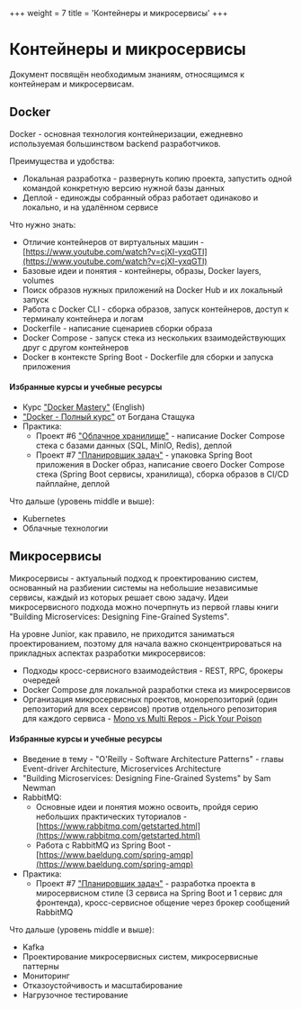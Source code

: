 +++
weight = 7
title = 'Контейнеры и микросервисы'
+++

# Контейнеры и микросервисы

Документ посвящён необходимым знаниям, относящимся к контейнерам и микросервисам.

## Docker

Docker - основная технология контейнеризации, ежедневно используемая большинством backend разработчиков.

Преимущества и удобства:
- Локальная разработка - развернуть копию проекта, запустить одной командой конкретную версию нужной базы данных
- Деплой - единожды собранный образ работает одинаково и локально, и на удалённом сервисе

Что нужно знать:
- Отличие контейнеров от виртуальных машин - [https://www.youtube.com/watch?v=cjXI-yxqGTI](https://www.youtube.com/watch?v=cjXI-yxqGTI)
- Базовые идеи и понятия - контейнеры, образы, Docker layers, volumes
- Поиск образов нужных приложений на Docker Hub и их локальный запуск 
- Работа с Docker CLI - сборка образов, запуск контейнеров, доступ к терминалу контейнера и логам
- Dockerfile - написание сценариев сборки образа
- Docker Compose - запуск стека из нескольких взаимодействующих друг с другом контейнеров
- Docker в контексте Spring Boot - Dockerfile для сборки и запуска приложения

#### Избранные курсы и учебные ресурсы

- Курс ["Docker Mastery"](https://www.udemy.com/course/docker-mastery/) (English)
- ["Docker - Полный курс"](https://www.udemy.com/course/docker-ru/) от Богдана Стащука
- Практика:
  - Проект #6 ["Облачное хранилище"](../projects/cloud-file-storage.md) - написание Docker Compose стека с базами данных (SQL, MinIO, Redis), деплой
  - Проект #7 ["Планировщик задач"](../projects/task-tracker.md) - упаковка Spring Boot приложения в Docker образ, написание своего Docker Compose стека (Spring Boot сервисы, хранилища), сборка образов в CI/CD пайплайне, деплой

Что дальше (уровень middle и выше):
- Kubernetes
- Облачные технологии

## Микросервисы

Микросервисы - актуальный подход к проектированию систем, основанный на разбиении системы на небольшие независимые сервисы, каждый из которых решает свою задачу. Идеи микросервисного подхода можно почерпнуть из первой главы книги "Building Microservices: Designing Fine-Grained Systems".

На уровне Junior, как правило, не приходится заниматься проектированием, поэтому для начала важно сконцентрироваться на прикладных аспектах разработки микросервисов:
- Подходы кросс-сервисного взаимодействия - REST, RPC, брокеры очередей
- Docker Compose для локальной разработки стека из микросервисов
- Организация микросервисных проектов, монорепозиторий (один репозиторий для всех сервисов) против отдельного репозитория для каждого сервиса - [Mono vs Multi Repos - Pick Your Poison](https://www.raftt.io/post/development-challenges-of-working-with-monorepos-and-multirepos)

#### Избранные курсы и учебные ресурсы

- Введение в тему - "O'Reilly - Software Architecture Patterns" - главы Event-driver Architecture, Microservices Architecture
- "Building Microservices: Designing Fine-Grained Systems" by Sam Newman
- RabbitMQ:
  - Основные идеи и понятия можно освоить, пройдя серию небольших практических туториалов - [https://www.rabbitmq.com/getstarted.html](https://www.rabbitmq.com/getstarted.html)
  - Работа с RabbitMQ из Spring Boot - [https://www.baeldung.com/spring-amqp](https://www.baeldung.com/spring-amqp)
- Практика:
  - Проект #7 ["Планировщик задач"](../projects/task-tracker.md) - разработка проекта в миросервисном стиле (3 сервиса на Spring Boot и 1 сервис для фронтенда), кросс-сервисное общение через брокер сообщений RabbitMQ

Что дальше (уровень middle и выше):
- Kafka
- Проектирование микросервисных систем, микросервисные паттерны
- Мониторинг
- Отказоустойчивость и масштабирование
- Нагрузочное тестирование
